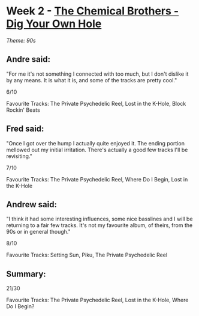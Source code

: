 # Week 2 - [The Chemical Brothers - Dig Your Own Hole](http://www.allmusic.com/album/dig-your-own-hole-mw0000100074)
*Theme: 90s*

## Andre said:

"For me it's not something I connected with too much, but I don't dislike it by any means. It is what it is, and some of the tracks are pretty cool."

6/10

Favourite Tracks: The Private Psychedelic Reel, Lost in the K-Hole, Block Rockin' Beats

## Fred said:

"Once I got over the hump I actually quite enjoyed it. The ending portion mellowed out my initial irritation. There's actually a good few tracks I'll be revisiting."

7/10

Favourite Tracks: The Private Psychedelic Reel, Where Do I Begin, Lost in the K-Hole

## Andrew said:

"I think it had some interesting influences, some nice basslines and I will be returning to a fair few tracks. It's not my favourite album, of theirs, from the 90s or in general though."

8/10

Favourite Tracks: Setting Sun, Piku, The Private Psychedelic Reel

## Summary:

21/30

Favourite Tracks: The Private Psychedelic Reel, Lost in the K-Hole, Where Do I Begin?
